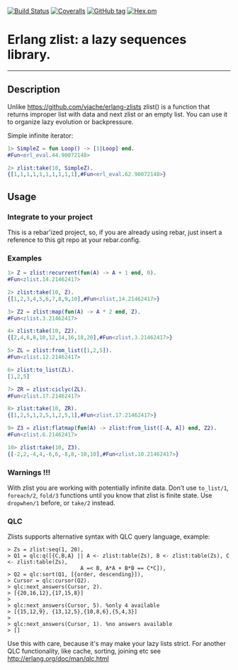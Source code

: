 [![Build Status](https://travis-ci.org/egobrain/zlist.png?branch=master)](https://travis-ci.org/egobrain/zlist)
[![Coveralls](https://img.shields.io/coveralls/egobrain/zlist.svg)](https://coveralls.io/github/egobrain/zlist)
[![GitHub tag](https://img.shields.io/github/tag/egobrain/zlist.svg)](https://github.com/egobrain/zlist)
[![Hex.pm](https://img.shields.io/hexpm/v/zlist.svg)](https://hex.pm/packages/zlist)

# Erlang zlist: a lazy sequences library.
----------------------------------------------------

## Description ##

Unlike https://github.com/vjache/erlang-zlists
zlist() is a function that returns improper list with data and next zlist or
an empty list.
You can use it to organize lazy evolution or backpressure.

Simple infinite iterator:

```erlang
1> SimpleZ = fun Loop() -> [1|Loop] end.
#Fun<erl_eval.44.90072148>

2> zlist:take(10, SimpleZ).
{[1,1,1,1,1,1,1,1,1,1],#Fun<erl_eval.62.90072148>}
```

## Usage ##

### Integrate to your project ###

This is a rebar'ized project, so, if you are already using rebar, just insert a reference
to this git repo at your rebar.config.

### Examples ###

```erlang
1> Z = zlist:recurrent(fun(A) -> A + 1 end, 0).
#Fun<zlist.14.21462417>

2> zlist:take(10, Z).
{[1,2,3,4,5,6,7,8,9,10],#Fun<zlist.14.21462417>}

3> Z2 = zlist:map(fun(A) -> A * 2 end, Z).
#Fun<zlist.3.21462417>

4> zlist:take(10, Z2).
{[2,4,6,8,10,12,14,16,18,20],#Fun<zlist.3.21462417>}

5> ZL = zlist:from_list([1,2,5]).
#Fun<zlist.12.21462417>

6> zlist:to_list(ZL).
[1,2,5]

7> ZR = zlist:ciclyc(ZL).
#Fun<zlist.17.21462417>

8> zlist:take(10, ZR).
{[1,2,5,1,2,5,1,2,5,1],#Fun<zlist.17.21462417>}

9> Z3 = zlist:flatmap(fun(A) -> zlist:from_list([-A, A]) end, Z2).
#Fun<zlist.6.21462417>

10> zlist:take(10, Z3).
{[-2,2,-4,4,-6,6,-8,8,-10,10],#Fun<zlist.10.21462417>}

```

### Warnings !!! ###

With zlist you are working with potentially infinite data.
Don't use ```to_list/1```, ```foreach/2```, ```fold/3``` functions
until you know that zlist is finite state.
Use ```dropwhen/1``` before, or ```take/2``` instead.

### QLC ###

Zlists supports alternative syntax with QLC query language, example:

```
> Zs = zlist:seq(1, 20),
> Q1 = qlc:q([{C,B,A} || A <- zlist:table(Zs), B <- zlist:table(Zs), C <- zlist:table(Zs),
                       A =< B, A*A + B*B == C*C]),
> Q2 = qlc:sort(Q1, [{order, descending}]),
> Cursor = qlc:cursor(Q2).
> qlc:next_answers(Cursor, 2).
> [{20,16,12},{17,15,8}]
>
> qlc:next_answers(Cursor, 5). %only 4 available
> [{15,12,9}, {13,12,5},{10,8,6},{5,4,3}]
>
> qlc:next_answers(Cursor, 1). %no answers available
> []
```

Use this with care, because it's may make your lazy lists strict.
For another QLC functionality, like cache, sorting, joining etc see http://erlang.org/doc/man/qlc.html
